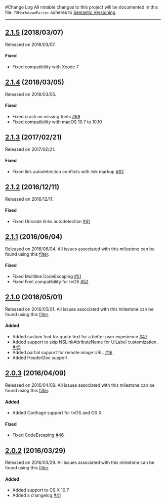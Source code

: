 #Change Log
All notable changes to this project will be documented in this file.
`TSMarkdownParser` adheres to [Semantic Versioning](http://semver.org/).

--- 

## [2.1.5](https://github.com/laptobbe/TSMarkdownParser/releases/tag/2.1.5) (2018/03/07)
Released on 2018/03/07.

#### Fixed
* Fixed compatibility with Xcode 7


## [2.1.4](https://github.com/laptobbe/TSMarkdownParser/releases/tag/2.1.4) (2018/03/05)
Released on 2018/03/05.

#### Fixed
* Fixed crash on missing fonts [#69](https://github.com/laptobbe/TSMarkdownParser/issues/69)
* Fixed compatibility with macOS 10.7 to 10.10


## [2.1.3](https://github.com/laptobbe/TSMarkdownParser/releases/tag/2.1.3) (2017/02/21)
Released on 2017/02/21.

#### Fixed
* Fixed link autodetection conflicts with link markup [#62](https://github.com/laptobbe/TSMarkdownParser/issues/62)


## [2.1.2](https://github.com/laptobbe/TSMarkdownParser/releases/tag/2.1.2) (2016/12/11)
Released on 2016/12/11.

#### Fixed
* Fixed Unicode links autodetection [#61](https://github.com/laptobbe/TSMarkdownParser/pull/61)


## [2.1.1](https://github.com/laptobbe/TSMarkdownParser/releases/tag/2.1.1) (2016/06/04)
Released on 2016/06/04. All issues associated with this milestone can be found using this [filter](https://github.com/laptobbe/TSMarkdownParser/issues?q=milestone%3A2.1.1+is%3Aclosed).

#### Fixed
* Fixed Multiline CodeEscaping [#51](https://github.com/laptobbe/TSMarkdownParser/issues/51)
* Fixed Font compatibility for tvOS [#52](https://github.com/laptobbe/TSMarkdownParser/issues/52)


## [2.1.0](https://github.com/laptobbe/TSMarkdownParser/releases/tag/2.1.0) (2016/05/01)
Released on 2016/05/01. All issues associated with this milestone can be found using this [filter](https://github.com/laptobbe/TSMarkdownParser/issues?q=milestone%3A2.1.0+is%3Aclosed).

#### Added
* Added custom font for quote text for a better user experience [#47](https://github.com/laptobbe/TSMarkdownParser/pull/47)
* Added support to skip NSLinkAttributeName for UILabel customization. [#45](https://github.com/laptobbe/TSMarkdownParser/issues/45)
* Added partial support for remote image URL. [#16](https://github.com/laptobbe/TSMarkdownParser/issues/16)
* Added HeaderDoc support


## [2.0.3](https://github.com/laptobbe/TSMarkdownParser/releases/tag/2.0.3) (2016/04/09)
Released on 2016/04/09. All issues associated with this milestone can be found using this [filter](https://github.com/laptobbe/TSMarkdownParser/issues?q=milestone%3A2.0.3+is%3Aclosed).

#### Added
* Added Carthage support for tvOS and OS X

#### Fixed
* Fixed CodeEscaping [#46](https://github.com/laptobbe/TSMarkdownParser/issues/46)


## [2.0.2](https://github.com/laptobbe/TSMarkdownParser/releases/tag/2.0.2) (2016/03/29)
Released on 2016/03/29. All issues associated with this milestone can be found using this [filter](https://github.com/laptobbe/TSMarkdownParser/issues?q=milestone%3A2.0.2+is%3Aclosed).

#### Added
* Added support to OS X 10.7
* Added a changelog [#41](https://github.com/laptobbe/TSMarkdownParser/issues/41)
